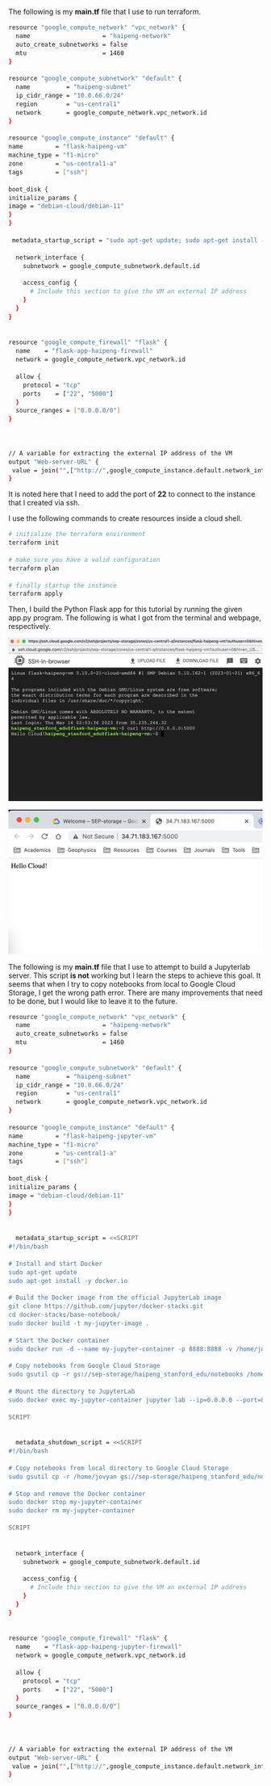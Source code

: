 The following is my **main.tf** file that I use to run terraform.

```bash
resource "google_compute_network" "vpc_network" {
  name                    = "haipeng-network"
  auto_create_subnetworks = false
  mtu                     = 1460
}

resource "google_compute_subnetwork" "default" {
  name          = "haipeng-subnet"
  ip_cidr_range = "10.0.66.0/24"
  region        = "us-central1"
  network       = google_compute_network.vpc_network.id
}

resource "google_compute_instance" "default" {
name         = "flask-haipeng-vm"
machine_type = "f1-micro"
zone         = "us-central1-a"
tags         = ["ssh"]

boot_disk {
initialize_params {
image = "debian-cloud/debian-11"
}
}

 metadata_startup_script = "sudo apt-get update; sudo apt-get install -yq build-essential python3-pip rsync; pip install flask"

  network_interface {
    subnetwork = google_compute_subnetwork.default.id

    access_config {
      # Include this section to give the VM an external IP address
    }
  }
}


resource "google_compute_firewall" "flask" {
  name    = "flask-app-haipeng-firewall"
  network = google_compute_network.vpc_network.id

  allow {
    protocol = "tcp"
    ports    = ["22", "5000"]
  }
  source_ranges = ["0.0.0.0/0"]
}



// A variable for extracting the external IP address of the VM
output "Web-server-URL" {
 value = join("",["http://",google_compute_instance.default.network_interface.0.access_config.0.nat_ip,":5000"])
}
```

It is noted here that I need to add the port of **22** to connect to the instance that I created via ssh. 

I use the following commands to create resources inside a cloud shell.

```bash
# initialize the terraform environment
terraform init

# make sure you have a valid configuration
terraform plan

# finally startup the instance
terraform apply
```

Then, I build the Python Flask app for this tutorial by running the given app.py program. The following is what I got from the terminal and webpage, respectively.



![Screenshot 2023-03-15 at 7.56.22 PM](terminal.png)



![Screenshot 2023-03-15 at 7.56.22 PM](webpage.png)



The following is my **main.tf** file that I use to attempt to build a Jupyterlab server. This script **is not** working but I learn the steps to achieve this goal. It seems that when I try to copy notebooks from local to Google Cloud Storage, I get the wrong path error. There are many improvements that need to be done, but I would like to leave it to the future.

```bash
resource "google_compute_network" "vpc_network" {
  name                    = "haipeng-network"
  auto_create_subnetworks = false
  mtu                     = 1460
}

resource "google_compute_subnetwork" "default" {
  name          = "haipeng-subnet"
  ip_cidr_range = "10.0.66.0/24"
  region        = "us-central1"
  network       = google_compute_network.vpc_network.id
}

resource "google_compute_instance" "default" {
name         = "flask-haipeng-jupyter-vm"
machine_type = "f1-micro"
zone         = "us-central1-a"
tags         = ["ssh"]

boot_disk {
initialize_params {
image = "debian-cloud/debian-11"
}
}


  metadata_startup_script = <<SCRIPT
#!/bin/bash

# Install and start Docker
sudo apt-get update
sudo apt-get install -y docker.io

# Build the Docker image from the official JupyterLab image
git clone https://github.com/jupyter/docker-stacks.git
cd docker-stacks/base-notebook/
sudo docker build -t my-jupyter-image .

# Start the Docker container
sudo docker run -d --name my-jupyter-container -p 8888:8888 -v /home/jovyan:/notebooks -e NB_UID=$(id -u) -e NB_GID=$(id -g) my-jupyter-image

# Copy notebooks from Google Cloud Storage
sudo gsutil cp -r gs://sep-storage/haipeng_stanford_edu/notebooks /home/jovyan/

# Mount the directory to JupyterLab
sudo docker exec my-jupyter-container jupyter lab --ip=0.0.0.0 --port=8888 --no-browser --notebook-dir=/notebooks

SCRIPT


  metadata_shutdown_script = <<SCRIPT
#!/bin/bash

# Copy notebooks from local directory to Google Cloud Storage
sudo gsutil cp -r /home/jovyan gs://sep-storage/haipeng_stanford_edu/notebooks

# Stop and remove the Docker container
sudo docker stop my-jupyter-container
sudo docker rm my-jupyter-container

SCRIPT


  network_interface {
    subnetwork = google_compute_subnetwork.default.id

    access_config {
      # Include this section to give the VM an external IP address
    }
  }
}


resource "google_compute_firewall" "flask" {
  name    = "flask-app-haipeng-jupyter-firewall"
  network = google_compute_network.vpc_network.id

  allow {
    protocol = "tcp"
    ports    = ["22", "5000"]
  }
  source_ranges = ["0.0.0.0/0"]
}



// A variable for extracting the external IP address of the VM
output "Web-server-URL" {
 value = join("",["http://",google_compute_instance.default.network_interface.0.access_config.0.nat_ip,":5000"])
}
```

